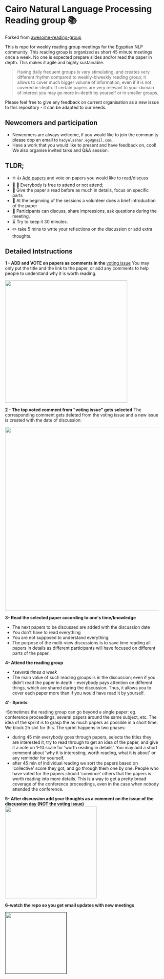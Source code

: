 # Cairo Natural Language Processing Reading group :books:
Forked from [awesome-reading-group](https://github.com/hadyelsahar/awesome-reading-group)

This is repo for weekly reading group meetings for the Egyptian NLP community. This reading group is organized as short 45 minute meetings once a week. No one is expected prepare slides and/or read the paper in depth. This makes it agile and highly sustainable. 

<blockquote> Having daily frequent groups is very stimulating, and creates very different rhythm compared to weekly-biweekly reading group; it allows to cover much bigger volume of information, even if it is not covered in-depth.  If certain  papers are very relevant to your domain of interest you may go more in-depth by yourself or in smaller groups. </blockquote>

Please feel free to give any feedback on current organisation as a new issue to this repository - it can be adapted to our needs.   

## Newcomers and participation
- Newcomers are always welcome, if you would like to join the community please dop an email to `hadyelsahar.eg@gmail.com`. 
- Have a work that you would like to present and have feedback on, cool! We also organise invited talks and Q&A session.   

## TLDR;
   - :heavy_plus_sign: :+1: [Add papers](https://github.com/eg-nlp-community/nlp-reading-group/issues/1) and vote on papers you would like to read/discuss
   - :full_moon_with_face: :new_moon_with_face: Everybody is free to attend or not attend; 
   - :memo: Give the paper a read before as much in details, focus on specific parts  
   - :loudspeaker: At the beginning of the sessions a volunteer does a brief introduction of the paper
   - :speech_balloon: Participants can discuss, share impressions, ask questions during the meeting.
   - :hourglass_flowing_sand: Try to keep it 30 minutes.   
   - :pencil2: take 5 mins to write your reflections on the discussion or add extra thoughts. 

## Detailed Intstructions

**1 - ADD and VOTE on papers as comments in the** [voting 
issue](https://github.com/eg-nlp-community/nlp-reading-group/issues/1)
You may only put the title and the link to the paper, or add any comments to help people to understand why it is worth reading.

<kbd>
<img  src="https://i.imgur.com/jsidP0X.png" width=400px>
</kbd>


**2 - The top voted comment from "voting issue" gets selected**
The corresponding comment gets deleted from the voting issue and a new issue is created with the date of discussion:

<kbd>
<img src="https://i.imgur.com/QNAPoI3.png" width=600px>
</kbd>

**3- Read the selected paper according to one's time/knowledge​**
- The next papers to be discussed are added with the discussion date
- You don't have to read everything
- You are not supposed to understand everything
- The purpose of the multi-view discussions is to save time reading all papers in details as different participants will have focused on different parts of the paper. 

**4- Attend the reading group** 
- **several times a week*
- The main value of such reading groups is in the discussion; even if you didn't read the paper in depth - everybody pays attention on different things, which are shared during the discussion. Thus, it allows you to cover each paper more than if you would have read it by yourself.  

**4'- Sprints** 

 -Sometimes the reading group can go beyond a single paper: eg. conference proceedings, several papers around the same subject, etc.  The idea of the sprint is to grasp the as much papers as possible in a short time. We block 2h slot for this. The sprint happens in two phases:

 - during 45 min everybody goes through papers, selects the titles they are interested it, try to read through to get an idea of the paper, and give it a note on 1-10 scale for 'worth reading in details'. You may add a short comment about 'why it is interesting, worth reading, what it is about' or any reminder for yourself.
 - after 45 min of individual reading we sort the papers based on 'collective' score they got, and go through them one by one. People who have voted for the papers should 'convince' others that the papers is worth reading into more details.
This is a way to get a pretty broad coverage of the conference proceedings, even in the case when nobody attended the conference.

**5- After discussion add your thoughts as a comment on the issue of the discussion day (NOT the voting issue)**
<kbd>
<img src="https://i.imgur.com/1v8miYh.png" width=300px>
</kbd>

**6-watch the repo so you get email updates with new meetings**

<kbd>
<img src="https://i.imgur.com/4ZPzzd5.png" width=200 style="border-style: solid;border-width: 1px;">
</kbd>


